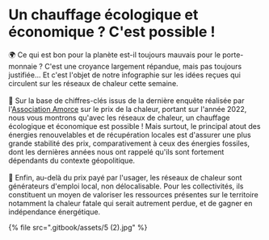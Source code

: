 # Un chauffage écologique et économique ? C'est possible !

🌍 Ce qui est bon pour la planète est-il toujours mauvais pour le porte-monnaie ? C'est une croyance largement répandue, mais pas toujours justifiée... Et c'est l'objet de notre infographie sur les idées reçues qui circulent sur les réseaux de chaleur cette semaine.\
\
🔎 Sur la base de chiffres-clés issus de la dernière enquête réalisée par l'[Association Amorce](https://amorce.asso.fr/) sur le prix de la chaleur, portant sur l'année 2022, nous vous montrons qu'avec les réseaux de chaleur, un chauffage écologique et économique est possible ! Mais surtout, le principal atout des énergies renouvelables et de récupération locales est d'assurer une plus grande stabilité des prix, comparativement à ceux des énergies fossiles, dont les dernières années nous ont rappelé qu'ils sont fortement dépendants du contexte géopolitique.\
\
🤝 Enfin, au-delà du prix payé par l'usager, les réseaux de chaleur sont générateurs d'emploi local, non délocalisable. Pour les collectivités, ils constituent un moyen de valoriser les ressources présentes sur le  territoire notamment la chaleur fatale qui serait autrement perdue, et de gagner en indépendance énergétique.

{% file src=".gitbook/assets/5 (2).jpg" %}
